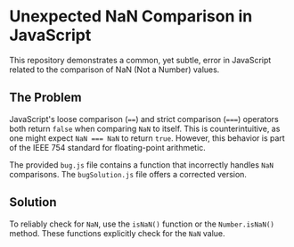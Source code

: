 # Unexpected NaN Comparison in JavaScript

This repository demonstrates a common, yet subtle, error in JavaScript related to the comparison of NaN (Not a Number) values.

## The Problem

JavaScript's loose comparison (`==`) and strict comparison (`===`) operators both return `false` when comparing `NaN` to itself.  This is counterintuitive, as one might expect `NaN === NaN` to return `true`. However, this behavior is part of the IEEE 754 standard for floating-point arithmetic.

The provided `bug.js` file contains a function that incorrectly handles `NaN` comparisons.  The `bugSolution.js` file offers a corrected version.

## Solution

To reliably check for `NaN`, use the `isNaN()` function or the `Number.isNaN()` method.  These functions explicitly check for the `NaN` value.
